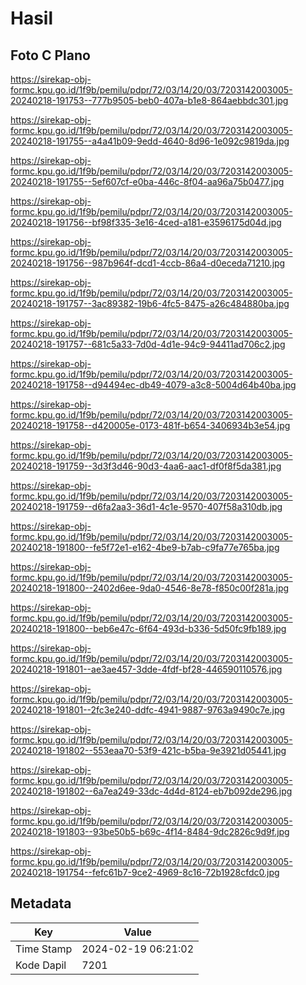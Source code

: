 # Hasil

## Foto C Plano

https://sirekap-obj-formc.kpu.go.id/1f9b/pemilu/pdpr/72/03/14/20/03/7203142003005-20240218-191753--777b9505-beb0-407a-b1e8-864aebbdc301.jpg

https://sirekap-obj-formc.kpu.go.id/1f9b/pemilu/pdpr/72/03/14/20/03/7203142003005-20240218-191755--a4a41b09-9edd-4640-8d96-1e092c9819da.jpg

https://sirekap-obj-formc.kpu.go.id/1f9b/pemilu/pdpr/72/03/14/20/03/7203142003005-20240218-191755--5ef607cf-e0ba-446c-8f04-aa96a75b0477.jpg

https://sirekap-obj-formc.kpu.go.id/1f9b/pemilu/pdpr/72/03/14/20/03/7203142003005-20240218-191756--bf98f335-3e16-4ced-a181-e3596175d04d.jpg

https://sirekap-obj-formc.kpu.go.id/1f9b/pemilu/pdpr/72/03/14/20/03/7203142003005-20240218-191756--987b964f-dcd1-4ccb-86a4-d0eceda71210.jpg

https://sirekap-obj-formc.kpu.go.id/1f9b/pemilu/pdpr/72/03/14/20/03/7203142003005-20240218-191757--3ac89382-19b6-4fc5-8475-a26c484880ba.jpg

https://sirekap-obj-formc.kpu.go.id/1f9b/pemilu/pdpr/72/03/14/20/03/7203142003005-20240218-191757--681c5a33-7d0d-4d1e-94c9-94411ad706c2.jpg

https://sirekap-obj-formc.kpu.go.id/1f9b/pemilu/pdpr/72/03/14/20/03/7203142003005-20240218-191758--d94494ec-db49-4079-a3c8-5004d64b40ba.jpg

https://sirekap-obj-formc.kpu.go.id/1f9b/pemilu/pdpr/72/03/14/20/03/7203142003005-20240218-191758--d420005e-0173-481f-b654-3406934b3e54.jpg

https://sirekap-obj-formc.kpu.go.id/1f9b/pemilu/pdpr/72/03/14/20/03/7203142003005-20240218-191759--3d3f3d46-90d3-4aa6-aac1-df0f8f5da381.jpg

https://sirekap-obj-formc.kpu.go.id/1f9b/pemilu/pdpr/72/03/14/20/03/7203142003005-20240218-191759--d6fa2aa3-36d1-4c1e-9570-407f58a310db.jpg

https://sirekap-obj-formc.kpu.go.id/1f9b/pemilu/pdpr/72/03/14/20/03/7203142003005-20240218-191800--fe5f72e1-e162-4be9-b7ab-c9fa77e765ba.jpg

https://sirekap-obj-formc.kpu.go.id/1f9b/pemilu/pdpr/72/03/14/20/03/7203142003005-20240218-191800--2402d6ee-9da0-4546-8e78-f850c00f281a.jpg

https://sirekap-obj-formc.kpu.go.id/1f9b/pemilu/pdpr/72/03/14/20/03/7203142003005-20240218-191800--beb6e47c-6f64-493d-b336-5d50fc9fb189.jpg

https://sirekap-obj-formc.kpu.go.id/1f9b/pemilu/pdpr/72/03/14/20/03/7203142003005-20240218-191801--ae3ae457-3dde-4fdf-bf28-446590110576.jpg

https://sirekap-obj-formc.kpu.go.id/1f9b/pemilu/pdpr/72/03/14/20/03/7203142003005-20240218-191801--2fc3e240-ddfc-4941-9887-9763a9490c7e.jpg

https://sirekap-obj-formc.kpu.go.id/1f9b/pemilu/pdpr/72/03/14/20/03/7203142003005-20240218-191802--553eaa70-53f9-421c-b5ba-9e3921d05441.jpg

https://sirekap-obj-formc.kpu.go.id/1f9b/pemilu/pdpr/72/03/14/20/03/7203142003005-20240218-191802--6a7ea249-33dc-4d4d-8124-eb7b092de296.jpg

https://sirekap-obj-formc.kpu.go.id/1f9b/pemilu/pdpr/72/03/14/20/03/7203142003005-20240218-191803--93be50b5-b69c-4f14-8484-9dc2826c9d9f.jpg

https://sirekap-obj-formc.kpu.go.id/1f9b/pemilu/pdpr/72/03/14/20/03/7203142003005-20240218-191754--fefc61b7-9ce2-4969-8c16-72b1928cfdc0.jpg


## Metadata

| Key        | Value               |
| ---------- | ------------------- |
| Time Stamp | 2024-02-19 06:21:02 |
| Kode Dapil | 7201                |




